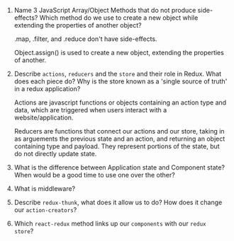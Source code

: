 1.  Name 3 JavaScript Array/Object Methods that do not produce side-effects? Which method do we use to create a new object while extending the properties of another object?

    .map, .filter, and .reduce don't have side-effects.

    Object.assign() is used to create a new object, extending the properties of another.

1.  Describe `actions`, `reducers` and the `store` and their role in Redux. What does each piece do? Why is the store known as a 'single source of truth' in a redux application?

    Actions are javascript functions or objects containing an action type and data, which are triggered when users interact with a website/application.

    Reducers are functions that connect our actions and our store, taking in as arguements the previous state and an action, and returning an object containing type and payload. They represent portions of the state, but do not directly update state.

1.  What is the difference between Application state and Component state? When would be a good time to use one over the other?
1.  What is middleware?
1.  Describe `redux-thunk`, what does it allow us to do? How does it change our `action-creators`?
1.  Which `react-redux` method links up our `components` with our `redux store`?
